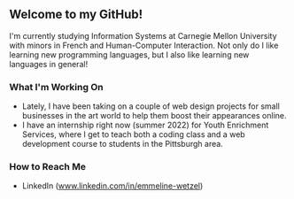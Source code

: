 ## Welcome to my GitHub!
I'm currently studying Information Systems at Carnegie Mellon University with minors in French and Human-Computer Interaction. Not only do I like learning new programming languages, but I also like learning new languages in general!

### What I'm Working On
- Lately, I have been taking on a couple of web design projects for small businesses in the art world to help them boost their appearances online.
- I have an internship right now (summer 2022) for Youth Enrichment Services, where I get to teach both a coding class and a web development course to students in the Pittsburgh area.

### How to Reach Me
- LinkedIn (www.linkedin.com/in/emmeline-wetzel)
